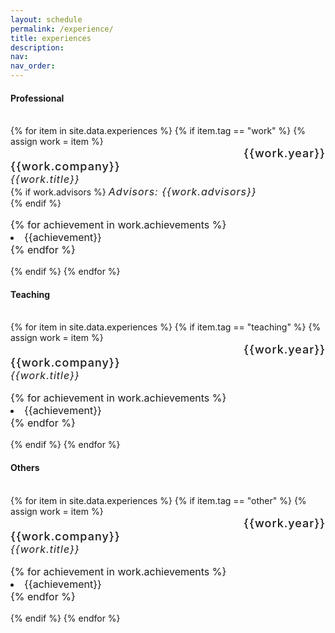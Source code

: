```yaml
---
layout: schedule
permalink: /experience/
title: experiences
description:
nav: 
nav_order: 
---
```

<h4> Professional </h4>
<br>
{% for item in site.data.experiences %}
{% if item.tag == "work" %}
{% assign work = item %}
<div class="row" >
    <div class="col-sm-3" style="text-align:right;"> <strong style="font-weight:500; font-size:18px; letter-spacing:1px; text-align:left;"> {{work.year}} </strong> </div>
    <div class="col-sm-9"> 
    <strong style="font-weight:500; font-size:18px; letter-spacing:1px;"> {{work.company}} </strong> <br>
    <em style="font-size:16px; letter-spacing:1px;"> {{work.title}} </em> <br>
    {% if work.advisors %}
    <em style="font-size:16px; letter-spacing:1px;"> Advisors: {{work.advisors}} </em> <br>
    {% endif %}
    <ul class="items" style="padding-left: 0;list-style-position:inside; font-size:16px;">
    {% for achievement in work.achievements %}
        <li> {{achievement}} </li>
    {% endfor %}
    </ul>
    </div>
</div>
{% endif %}
{% endfor %}

<h4> Teaching </h4> <br>
{% for item in site.data.experiences %}
{% if item.tag == "teaching" %}
{% assign work = item %}
<div class="row" >
    <div class="col-sm-3" style="text-align:right;"> <strong style="font-weight:500; font-size:18px; letter-spacing:1px; text-align:left;"> {{work.year}} </strong> </div>
    <div class="col-sm-9"> 
    <strong style="font-weight:500; font-size:18px; letter-spacing:1px;"> {{work.company}} </strong> <br>
    <em style="font-size:16px; letter-spacing:1px;"> {{work.title}} </em> <br>
    <ul class="items" style="padding-left: 0;list-style-position:inside;font-size:16px;">
    {% for achievement in work.achievements %}
        <li> {{achievement}} </li>
    {% endfor %}
    </ul>
    </div>
</div>
{% endif %}
{% endfor %}

<h4> Others </h4>
<br>
{% for item in site.data.experiences %}
{% if item.tag == "other" %}
{% assign work = item %}
<div class="row" >
    <div class="col-sm-3" style="text-align:right;"> <strong style="font-weight:500; font-size:18px; letter-spacing:1px; text-align:left;"> {{work.year}} </strong> </div>
    <div class="col-sm-9"> 
    <strong style="font-weight:500; font-size:18px; letter-spacing:1px;"> {{work.company}} </strong> <br>
    <em style="font-size:16px; letter-spacing:1px;"> {{work.title}} </em> <br>
    <ul class="items" style="padding-left: 0;list-style-position:inside;font-size:16px;">
    {% for achievement in work.achievements %}
        <li> {{achievement}} </li>
    {% endfor %}
    </ul>
    </div>
</div>
{% endif %}
{% endfor %}
